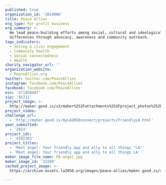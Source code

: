 ```yaml
---
published: true
organization_id: '2014066'
title: Peace Allies
org_type: For profit business
org_summary: >-
  We lead peace-building efforts among social, cultural and ideological
  differences through advocacy, awareness and community outreach.
tags_indicators:
  - Voting & civic engagement
  - Community health
  - Social connectedness
  - Health
charity_navigator_url: ''
organization_website:
  - PeaceAllies.org
twitter: twitter.com/PeaceAllies
instagram: facebook.com/PeaceAllies
facebook: facebook.com/PeaceAllies
ein: '471459497'
zip: '91711'
project_image: >-
  http://maker.good.is/s3/maker%252Fattachments%252Fproject_photos%252Fimages%252F22289%252Fdisplay%252FPA-angel.jpg=c570x385
project_video: ''
challenge_url:
  - 'http://maker.good.is/myLA2050connect/projects/FriendlyLA.html'
year_submitted:
  - '2014'
project_ids:
  - '4102163'
project_titles:
  - 'Meet angel: Your friendly app and ally to all things "LA"'
  - 'Meet angel: Your friendly app and ally to all things LA'
maker_image_file_name: PA-angel.jpg
maker_image_id: '22289'
cached_project_image: >-
  https://archive-assets.la2050.org/images/peace-allies/maker.good.is/s3/maker%252Fattachments%252Fproject_photos%252Fimages%252F22289%252Fdisplay%252FPA-angel.jpg=c570x385.jpg

---
```

